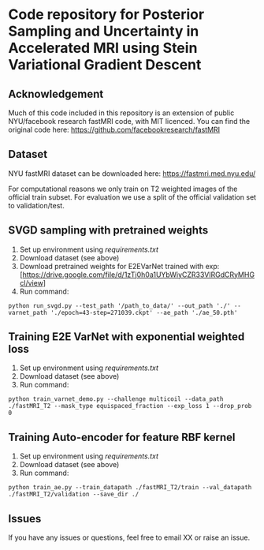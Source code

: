 # Code repository for Posterior Sampling and Uncertainty in Accelerated MRI using Stein Variational Gradient Descent
## Acknowledgement
Much of this code included in this repository is an extension of public NYU/facebook research fastMRI code, with MIT licenced. You can find the original code here: https://github.com/facebookresearch/fastMRI

## Dataset
NYU fastMRI dataset can be downloaded here: https://fastmri.med.nyu.edu/

For computational reasons we only train on T2 weighted images of the official train subset. For evaluation we use a split of the official validation set to validation/test.

## SVGD sampling with pretrained weights  
1. Set up environment using *requirements.txt*
2. Download dataset (see above)
3. Download pretrained weights for E2EVarNet trained with exp: [https://drive.google.com/file/d/1zTj0h0a1UYbWiyCZR33VlRGdCRyMHGcl/view]
4. Run command:
```
python run_svgd.py --test_path '/path_to_data/' --out_path './' --varnet_path './epoch=43-step=271039.ckpt' --ae_path './ae_50.pth'
```

## Training E2E VarNet with exponential weighted loss  
1. Set up environment using *requirements.txt*
2. Download dataset (see above)
4. Run command:
```
python train_varnet_demo.py --challenge multicoil --data_path ./fastMRI_T2 --mask_type equispaced_fraction --exp_loss 1 --drop_prob 0
```

## Training Auto-encoder for feature RBF kernel
1. Set up environment using *requirements.txt*
2. Download dataset (see above)
4. Run command:
```
python train_ae.py --train_datapath ./fastMRI_T2/train --val_datapath ./fastMRI_T2/validation --save_dir ./
```

## Issues
If you have any issues or questions, feel free to email XX or raise an issue.

